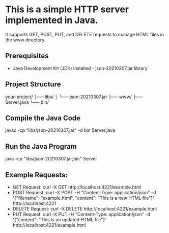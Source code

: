 # This is a simple HTTP server implemented in Java. 
It supports GET, POST, PUT, and DELETE requests to manage HTML files in the www directory. 
## Prerequisites 
- Java Development Kit (JDK) installed - json-20210307.jar library 
## Project Structure 
your-project/ ├── libs/ │ └── json-20210307.jar ├── www/ ├── Server.java └── bin/ 
## Compile the Java Code 
javac -cp "libs/json-20210307.jar" -d bin Server.java 
## Run the Java Program 
java -cp "libs/json-20210307.jar;bin" Server 
## Example Requests: 

- GET Request: curl -X GET http://localhost:4221/example.html 
- POST Request: curl -X POST -H "Content-Type: application/json" -d '{"filename": "example.html", "content": "This is a new HTML file"}' http://localhost:4221
- DELETE Request: curl -X DELETE http://localhost:4221/example.html
- PUT Request: curl -X PUT -H "Content-Type: application/json" -d '{"content": "This is an updated HTML file"}' http://localhost:4221/example.html
